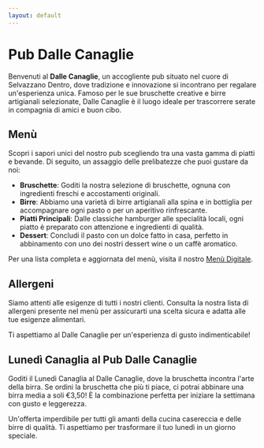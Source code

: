 ```yaml
---
layout: default
---
```


<div style="background-image: url('logo/80962409765e8ee728a2059.48457918.png');">
</div>

# Pub Dalle Canaglie
Benvenuti al **Dalle Canaglie**, un accogliente pub situato nel cuore di Selvazzano Dentro, dove tradizione e innovazione si incontrano per regalare un'esperienza unica. Famoso per le sue bruschette creative e birre artigianali selezionate, Dalle Canaglie è il luogo ideale per trascorrere serate in compagnia di amici e buon cibo.

## Menù

Scopri i sapori unici del nostro pub scegliendo tra una vasta gamma di piatti e bevande. Di seguito, un assaggio delle prelibatezze che puoi gustare da noi:

- **Bruschette**: Goditi la nostra selezione di bruschette, ognuna con ingredienti freschi e accostamenti originali.
- **Birre**: Abbiamo una varietà di birre artigianali alla spina e in bottiglia per accompagnare ogni pasto o per un aperitivo rinfrescante.
- **Piatti Principali**: Dalle classiche hamburger alle specialità locali, ogni piatto è preparato con attenzione e ingredienti di qualità.
- **Dessert**: Concludi il pasto con un dolce fatto in casa, perfetto in abbinamento con uno dei nostri dessert wine o un caffè aromatico.

Per una lista completa e aggiornata del menù, visita il nostro [Menù Digitale](https://www.leggimenu.it/menu/dallecanaglie).

## Allergeni

Siamo attenti alle esigenze di tutti i nostri clienti. Consulta la nostra lista di allergeni presente nel menù per assicurarti una scelta sicura e adatta alle tue esigenze alimentari.

Ti aspettiamo al Dalle Canaglie per un'esperienza di gusto indimenticabile!

## Lunedì Canaglia al Pub Dalle Canaglie

Goditi il Lunedì Canaglia al Dalle Canaglie, dove la bruschetta incontra l'arte della birra. Se ordini la bruschetta che più ti piace, ci potrai abbinare una birra media a soli €3,50! È la combinazione perfetta per iniziare la settimana con gusto e leggerezza.

Un'offerta imperdibile per tutti gli amanti della cucina casereccia e delle birre di qualità. Ti aspettiamo per trasformare il tuo lunedì in un giorno speciale.

